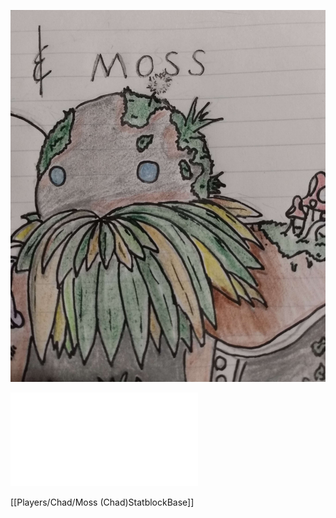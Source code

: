 ![](attachment/e957264d06a41eb32c4071cff1784ccf.jpg)

![](attachment/b21fc1912d5bb2d01e104b46f3e3a4af.pdf)

[[Players/Chad/Moss (Chad)StatblockBase]]